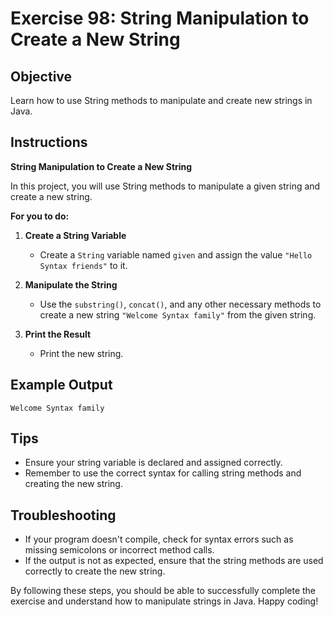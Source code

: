 # Exercise 98: String Manipulation to Create a New String

## Objective
Learn how to use String methods to manipulate and create new strings in Java.

## Instructions

**String Manipulation to Create a New String**

In this project, you will use String methods to manipulate a given string and create a new string.

**For you to do:**

1. **Create a String Variable**
    - Create a `String` variable named `given` and assign the value `"Hello Syntax friends"` to it.

2. **Manipulate the String**
    - Use the `substring()`, `concat()`, and any other necessary methods to create a new string `"Welcome Syntax family"` from the given string.

3. **Print the Result**
    - Print the new string.

## Example Output
```
Welcome Syntax family
```

## Tips
- Ensure your string variable is declared and assigned correctly.
- Remember to use the correct syntax for calling string methods and creating the new string.

## Troubleshooting
- If your program doesn't compile, check for syntax errors such as missing semicolons or incorrect method calls.
- If the output is not as expected, ensure that the string methods are used correctly to create the new string.

By following these steps, you should be able to successfully complete the exercise and understand how to manipulate strings in Java. Happy coding!
